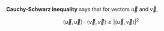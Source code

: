 **Cauchy-Schwarz inequality** says that for vectors $\vec{u}$ and $\vec{v}$,

$$
\langle \vec{u}, \vec{u} \rangle \cdot \langle \vec{v}, \vec{v} \rangle \geq | \langle \vec{u}, \vec{v} \rangle |^2
$$